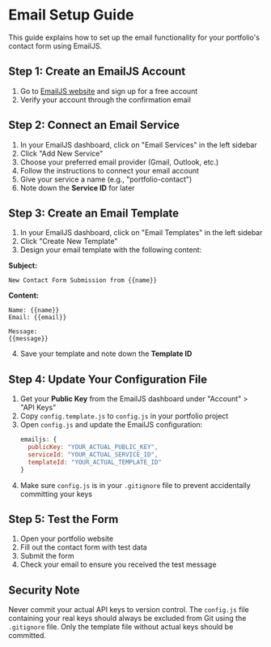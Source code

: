 # Email Setup Guide

This guide explains how to set up the email functionality for your portfolio's contact form using EmailJS.

## Step 1: Create an EmailJS Account

1. Go to [EmailJS website](https://www.emailjs.com/) and sign up for a free account
2. Verify your account through the confirmation email

## Step 2: Connect an Email Service

1. In your EmailJS dashboard, click on "Email Services" in the left sidebar
2. Click "Add New Service"
3. Choose your preferred email provider (Gmail, Outlook, etc.)
4. Follow the instructions to connect your email account
5. Give your service a name (e.g., "portfolio-contact")
6. Note down the **Service ID** for later

## Step 3: Create an Email Template

1. In your EmailJS dashboard, click on "Email Templates" in the left sidebar
2. Click "Create New Template"
3. Design your email template with the following content:

**Subject:**

```
New Contact Form Submission from {{name}}
```

**Content:**

```
Name: {{name}}
Email: {{email}}

Message:
{{message}}
```

4. Save your template and note down the **Template ID**

## Step 4: Update Your Configuration File

1. Get your **Public Key** from the EmailJS dashboard under "Account" > "API Keys"
2. Copy `config.template.js` to `config.js` in your portfolio project
3. Open `config.js` and update the EmailJS configuration:
   ```javascript
   emailjs: {
     publicKey: "YOUR_ACTUAL_PUBLIC_KEY",
     serviceId: "YOUR_ACTUAL_SERVICE_ID",
     templateId: "YOUR_ACTUAL_TEMPLATE_ID"
   }
   ```
4. Make sure `config.js` is in your `.gitignore` file to prevent accidentally committing your keys

## Step 5: Test the Form

1. Open your portfolio website
2. Fill out the contact form with test data
3. Submit the form
4. Check your email to ensure you received the test message

## Security Note

Never commit your actual API keys to version control. The `config.js` file containing your real keys should always be excluded from Git using the `.gitignore` file. Only the template file without actual keys should be committed.
